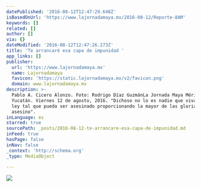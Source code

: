 ```yaml
---
datePublished: '2016-08-12T12:47:29.648Z'
isBasedOnUrl: 'https://www.lajornadamaya.mx/2016-08-12/Reporte-8AM'
keywords: []
related: []
author: []
via: {}
dateModified: '2016-08-12T12:47:26.273Z'
title: 'Te arrancaré esa capa de impunidad '
app_links: []
publisher:
  url: 'https://www.lajornadamaya.mx'
  name: Lajornadamaya
  favicon: 'https://static.lajornadamaya.mx/v2/favicon.png'
  domain: www.lajornadamaya.mx
description: >-
  Pablo A. Cicero Alonzo. Foto: Rodrigo Díaz GuzmánLa Jornada Maya Mérida,
  Yucatán. Viernes 12 de agosto, 2016. "Dichoso no lo es nadie que viva bajo una
  ley tal que pueda ser asesinado proporcionando la mayor de las glorias a su
  asesino".
inLanguage: es
starred: true
sourcePath: _posts/2016-08-12-te-arrancare-esa-capa-de-impunidad.md
inFeed: true
hasPage: false
inNav: false
_context: 'http://schema.org'
_type: MediaObject

---
```

![](https://the-grid-user-content.s3-us-west-2.amazonaws.com/923cb662-1e77-46db-b4a3-8ca002426b83.png)